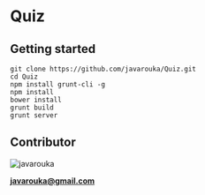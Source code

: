 # Quiz

## Getting started
```
git clone https://github.com/javarouka/Quiz.git
cd Quiz
npm install grunt-cli -g
npm install
bower install
grunt build
grunt server
```
## Contributor
![javarouka](http://www.gravatar.com/avatar/ea49d570a6a8654adf6c0b8d90e51290?s=100)

**[javarouka@gmail.com](mailto://javarouka@gmail.com)**